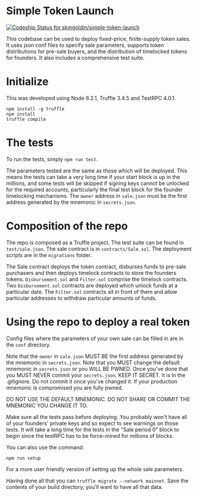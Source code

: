 # Simple Token Launch
[ ![Codeship Status for skmgoldin/simple-token-launch](https://app.codeship.com/projects/5392ad30-6041-0135-6b30-4614bcb67ade/status?branch=master)](https://app.codeship.com/projects/239399)

This codebase can be used to deploy fixed-price, finite-supply token sales. It uses json conf files to specify sale parameters, supports token distributions for pre-sale buyers, and the distribution of timelocked tokens for founders. It also includes a comprehensive test suite.

# Initialize
This was developed using Node 8.2.1, Truffle 3.4.5 and TestRPC 4.0.1.

```
npm install -g truffle
npm install
truffle compile
```

# The tests
To run the tests, simply `npm run test`.

The parameters tested are the same as those which will be deployed. This means the tests can take a very long time if your start block is up in the millions, and some tests will be skipped if signing keys cannot be unlocked for the required accounts, particularly the final test block for the founder timelocking mechanisms. The `owner` address in `sale.json` must be the first address generated by the mnemonic in `secrets.json`.

# Composition of the repo
The repo is composed as a Truffle project. The test suite can be found in `test/sale.json`. The sale contract is in `contracts/Sale.sol`. The deployment scripts are in the `migrations` folder.

The Sale contract deploys the token contract, disburses funds to pre-sale purchasers and then deploys timelock contracts to store the founders tokens. `Disbursement.sol` and `Filter.sol` comprise the timelock contracts. Two `Disbursement.sol` contracts are deployed which unlock funds at a particular date. The `Filter.sol` contracts sit in front of them and allow particular addresses to withdraw particular amounts of funds.

# Using the repo to deploy a real token
Config files where the parameters of your own sale can be filled in are in the `conf` directory.

Note that the `owner` in `sale.json` MUST BE the first address generated by the mnemonic in `secrets.json`. Note that you MUST change the default mnemonic in `secrets.json` or you WILL BE PWNED. Once you've done that you MUST NEVER commit your `secrets.json`. KEEP IT SECRET. It is in the .gitignore. Do not commit it once you've changed it. If your production mnemonic is compromised you are fully pwned.

DO NOT USE THE DEFAULT MNEMONIC.
DO NOT SHARE OR COMMIT THE MNEMONIC YOU CHANGE IT TO.

Make sure all the tests pass before deploying. You probably won't have all of your founders' private keys and so expect to see warnings on those tests. It will take a long time for the tests in the "Sale period 0" block to begin since the testRPC has to be force-mined for millions of blocks.

You can also use the command:

```
npm run setup
```

For a more user friendly version of setting up the whole sale parameters.

Having done all that you can `truffle migrate --network mainnet`. Save the contents of your build directory, you'll want to have all that data.


